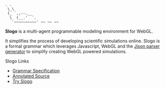     . .
     \_\
     (_ `.,--.__
      \  (__.'  `.
       `~~~~~~~~~~' ~~ ~~ ~~

**Slogo** is a multi-agent programmable modeling environment for WebGL.

It simplifies the process of developing scientific simulations online. Slogo is
a formal grammar which leverages Javascript, WebGL and the [Jison parser
generator](http://github.com/zaach/jison) to simplify creating WebGL powered
simulations.

Slogo Links

* [Grammar Specification](http://hansineffect.github.com/Slogo)
* [Annotated Source](http://hansineffect.github.com/Slogo/docs/grammar.html)
* [Try Slogo](http://hansineffect.github.com/Slogo/app.html) 
 
 
